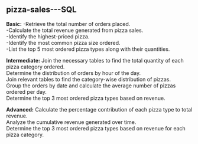 ## pizza-sales---SQL

**Basic:**
-Retrieve the total number of orders placed.  
-Calculate the total revenue generated from pizza sales.  
-Identify the highest-priced pizza.  
-Identify the most common pizza size ordered.  
-List the top 5 most ordered pizza types along with their quantities.  


**Intermediate:**
Join the necessary tables to find the total quantity of each pizza category ordered.  
Determine the distribution of orders by hour of the day.  
Join relevant tables to find the category-wise distribution of pizzas.  
Group the orders by date and calculate the average number of pizzas ordered per day.  
Determine the top 3 most ordered pizza types based on revenue.  

**Advanced:**
Calculate the percentage contribution of each pizza type to total revenue.  
Analyze the cumulative revenue generated over time.  
Determine the top 3 most ordered pizza types based on revenue for each pizza category.  
